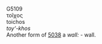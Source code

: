 <body>
  <p>G5109<br>  τοῖχος  <br> toichos  <br><i>toy‘-khos </i><br>Another form of <a href="g5038.htm">5038</a>  a <i>wall:</i> - wall.<br></p>
 </body>
